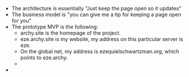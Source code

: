 - The architecture is essentially "Just keep the page open so it updates"
- The business model is "you can give me a tip for keeping a page open for you"
- The prototype MVP is the following:
	- archy.site is the homepage of the project.
	- eze.archy.site is my website, my address on this particular server is eze.
	- On the global net, my address is ezequielschwartzman.org, which points to eze.archy.
	-
-